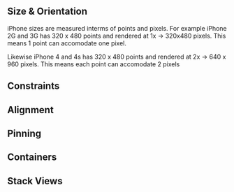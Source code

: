 ## Size & Orientation

iPhone sizes are measured interms of points and pixels. For example iPhone 2G and 3G has 320 x 480 points and 
rendered at 1x -> 320x480 pixels. This means 1 point can accomodate one pixel.

Likewise iPhone 4 and 4s has 320 x 480 points and rendered at 2x -> 640 x 960 pixels. This means each point 
can accomodate 2 pixels

## Constraints

## Alignment

## Pinning

## Containers

## Stack Views